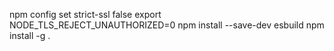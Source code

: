 npm config set strict-ssl false
export NODE_TLS_REJECT_UNAUTHORIZED=0
npm install --save-dev esbuild
npm install -g .